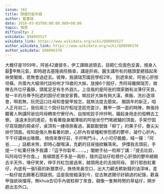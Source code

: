 ```yaml
---
issue: 162
title: 頭擺的硩年錢
author: 藍春瑞
date: 2016-03-03T00:00:00.000+08:00
topic: 懷想
difficulty: 2
wikidata: Q98095527
wikidata_link: https://www.wikidata.org/wiki/Q98095527
author_wikidata_link: https://www.wikidata.org/wiki/Q98096370
author_wikidata: Q98096370
---
```

大概仔是1959年，阿爸42歲彼冬，伊工課碌過頭去，目睭仁佮面色反黃，規身人厭𤺪甲無元氣，即時趕去基隆病院檢查，講是肝病，醫生講所有的穡頭愛總插起來袂使閣做，若無會過症去。彼陣，我讀瑞芳國民學校2年。
到遮來矣，阿爸心肝掠坦橫，共厝內大細項代誌吩咐才19歲的大姊，放捒6个囡仔，𤆬阿母離開瑞芳，做陣去外位仔養靜，頭尾足足有冬外遐久。上佳哉的是阿爸的頭家猶有淡薄仔天良，發一半的月俸予阮遮的囡仔疕做安家費。嘛拄好大姊有夠大漢，煮飯、洗衫逐項會，啊若無，阮兜這口灶毋知會變甲按怎，就無法度去臆矣。
閣跳年的新正，咱人正月初二，我佮兩三个囡仔跍佇稻埕塗跤兜耍沙，舞甲一頭一面的時陣，無張持聽著人咧講阿爸佮阿母轉來佇寮仔內，自按呢跤手拌拌咧，躘起身用走的傱轉去工寮。
遠遠未到的進前，有看著瘦身閣薄板的阿爸坐佇門墘總鋪的頂面，手架佇囡仔寫宿題的冊桌仔，桌頂有一緟毋捌看過，黃㽎㽎號做「柳丁」的果子仔，疊尖尖排佇頂面。毋知是傷久無看著的款，心肝內有彼種較慘怨慼的鬱卒，凝佇心肝內，干干仔講袂出喙爾。
徛倚來寮仔前，手扞咧門斗，人小可仔膽膽，喊一聲：「阿爸…….」話都未煞，即時心酸喉滇，克虧的目屎強欲輾落來。
伊擛我去頭前，手提一个紅橐仔㧣予我講：「這予你硩年…….。」閣紲手拈一粒柳丁講：「提去灶跤，叫阿母切予你食。」
我頓蹬差不多是一兩秒，隨共這站仔粒積佇心肝頭的鬱卒總踢去半天外，喙仔笑笑，伸手共紅包接過來，越頭用走的去揣阿母。
那行那敨紅橐仔，內底有一張5箍的新銀票仔。㧣倚來鼻空口，出大力顧去欶新錢的油滓味，差一點仔就去踢著石頭跋倒。這是我按細漢到今，從古無遮爾仔好額過的紀錄，歡喜甲強欲袂擋得，無khuà去切手內彼粒柳丁來食，親像一隻無時閒的草蜢仔，開步趒出去外口。